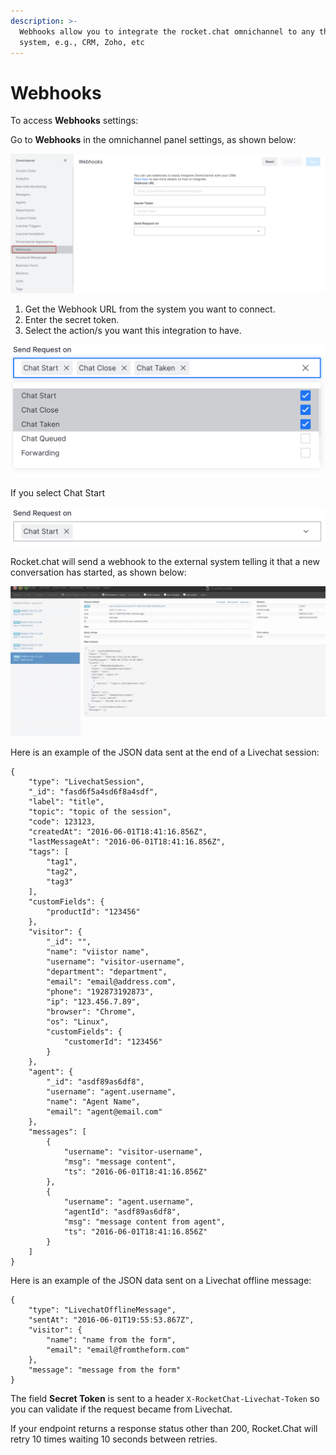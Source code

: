 ```yaml
---
description: >-
  Webhooks allow you to integrate the rocket.chat omnichannel to any third-party
  system, e.g., CRM, Zoho, etc
---
```


# Webhooks

To access **Webhooks** settings:

Go to **Webhooks** in the omnichannel panel settings, as shown below:

![](../../../.gitbook/assets/0%20%2814%29.png)

1. Get the Webhook URL from the system you want to connect.
2. Enter the secret token.
3. Select the action/s you want this integration to have.

![](../../../.gitbook/assets/1%20%2814%29.png)

If you select Chat Start

![](../../../.gitbook/assets/2%20%2813%29.png)

Rocket.chat will send a webhook to the external system telling it that a new conversation has started, as shown below:

![](../../../.gitbook/assets/3%20%2813%29.png)

Here is an example of the JSON data sent at the end of a Livechat session:

```text
{
    "type": "LivechatSession",
    "_id": "fasd6f5a4sd6f8a4sdf",
    "label": "title",
    "topic": "topic of the session",
    "code": 123123,
    "createdAt": "2016-06-01T18:41:16.856Z",
    "lastMessageAt": "2016-06-01T18:41:16.856Z",
    "tags": [
        "tag1",
        "tag2",
        "tag3"
    ],
    "customFields": {
        "productId": "123456"
    },
    "visitor": {
        "_id": "",
        "name": "viistor name",
        "username": "visitor-username",
        "department": "department",
        "email": "email@address.com",
        "phone": "192873192873",
        "ip": "123.456.7.89",
        "browser": "Chrome",
        "os": "Linux",
        "customFields": {
            "customerId": "123456"
        }
    },
    "agent": {
        "_id": "asdf89as6df8",
        "username": "agent.username",
        "name": "Agent Name",
        "email": "agent@email.com"
    },
    "messages": [
        {
            "username": "visitor-username",
            "msg": "message content",
            "ts": "2016-06-01T18:41:16.856Z"
        },
        {
            "username": "agent.username",
            "agentId": "asdf89as6df8",
            "msg": "message content from agent",
            "ts": "2016-06-01T18:41:16.856Z"
        }
    ]
}
```

Here is an example of the JSON data sent on a Livechat offline message:

```text
{
    "type": "LivechatOfflineMessage",
    "sentAt": "2016-06-01T19:55:53.867Z",
    "visitor": {
        "name": "name from the form",
        "email": "email@fromtheform.com"
    },
    "message": "message from the form"
}
```

The field **Secret Token** is sent to a header `X-RocketChat-Livechat-Token` so you can validate if the request became from  Livechat.

If your endpoint returns a response status other than 200, Rocket.Chat will retry 10 times waiting 10 seconds between retries.

